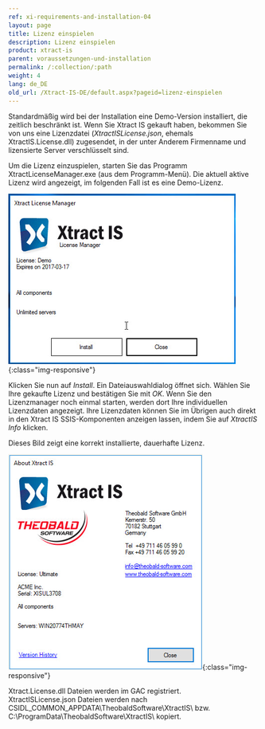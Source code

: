 ```yaml
---
ref: xi-requirements-and-installation-04
layout: page
title: Lizenz einspielen
description: Lizenz einspielen
product: xtract-is
parent: voraussetzungen-und-installation
permalink: /:collection/:path
weight: 4
lang: de_DE
old_url: /Xtract-IS-DE/default.aspx?pageid=lizenz-einspielen
---
```


Standardmäßig wird bei der Installation eine Demo-Version installiert, die zeitlich beschränkt ist. 
Wenn Sie Xtract IS gekauft haben, bekommen Sie von uns eine Lizenzdatei (*XtractISLicense.json*, ehemals XtractIS.License.dll) zugesendet, in der unter Anderem Firmenname und lizensierte Server verschlüsselt sind.

Um die Lizenz einzuspielen, starten Sie das Programm XtractLicenseManager.exe (aus dem Programm-Menü). Die aktuell aktive Lizenz wird angezeigt, im folgenden Fall ist es eine Demo-Lizenz.

![XIS-License-Manager](/img/content/XIS-License-Manager.jpg){:class="img-responsive"}

Klicken Sie nun auf *Install*. Ein Dateiauswahldialog öffnet sich. Wählen Sie Ihre gekaufte Lizenz und bestätigen Sie mit *OK*. Wenn Sie den Lizenzmanager noch einmal starten, werden dort Ihre individuellen Lizenzdaten angezeigt. Ihre Lizenzdaten können Sie im Übrigen auch direkt in den Xtract IS SSIS-Komponenten anzeigen lassen, indem Sie auf *XtractIS Info* klicken.

Dieses Bild zeigt eine korrekt installierte, dauerhafte Lizenz.

![XIS_License_Info](/img/content/XIS_License_Info.jpg){:class="img-responsive"}

Xtract.License.dll Dateien werden im GAC registriert.<br> 
XtractISLicense.json Dateien werden nach CSIDL_COMMON_APPDATA\TheobaldSoftware\XtractIS\ bzw. <br>C:\ProgramData\TheobaldSoftware\XtractIS\ kopiert.

<!--stackedit_data:
eyJoaXN0b3J5IjpbMjMzNjMwMDE5XX0=
-->